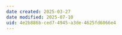 ```yaml
---
date created: 2025-03-27
date modified: 2025-07-10
uid: 4e2b886b-ced7-4945-a3de-4625fd6066e4
---
```

